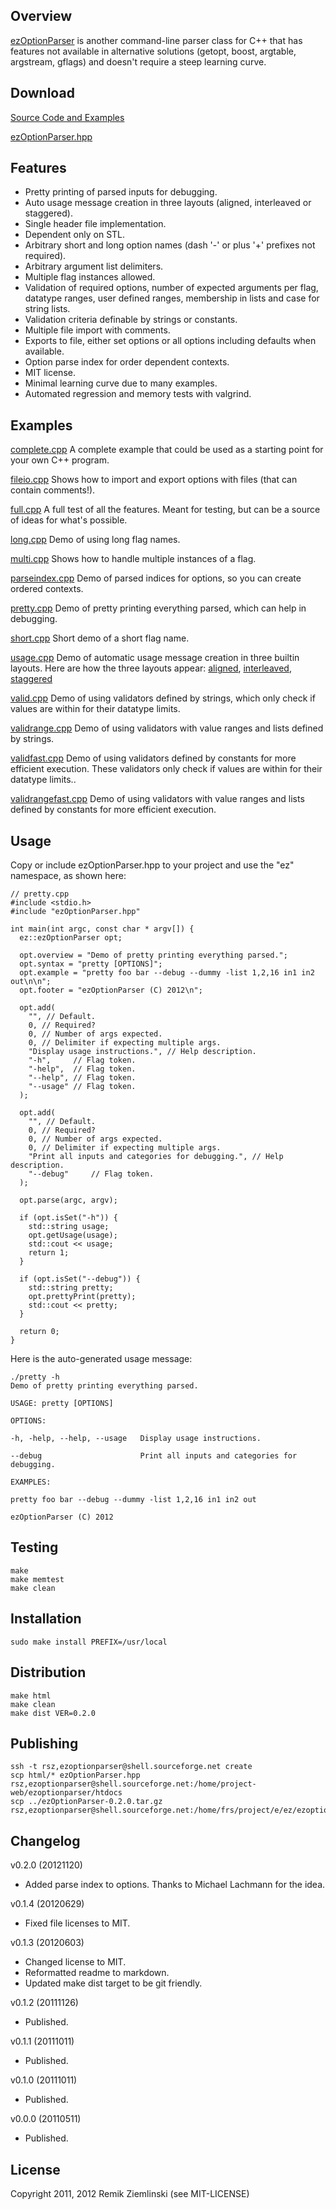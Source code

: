 Overview
--------
[ezOptionParser](http://sourceforge.net/projects/ezoptionparser/) is another command-line parser class for C++ that has features not available in alternative solutions (getopt, boost, argtable, argstream, gflags) and doesn't require a steep learning curve.

Download
--------
[Source Code and Examples](http://sourceforge.net/projects/ezoptionparser/files/)

[ezOptionParser.hpp](ezOptionParser.hpp)

Features
--------
-   Pretty printing of parsed inputs for debugging.
-   Auto usage message creation in three layouts (aligned, interleaved or staggered).
-   Single header file implementation.
-   Dependent only on STL.
-   Arbitrary short and long option names (dash '-' or plus '+' prefixes not required).
-   Arbitrary argument list delimiters.
-   Multiple flag instances allowed.
-   Validation of required options, number of expected arguments per flag, datatype ranges, user defined ranges, membership in lists and case for string lists.
-   Validation criteria definable by strings or constants.
-   Multiple file import with comments.
-   Exports to file, either set options or all options including defaults when available.
-   Option parse index for order dependent contexts. 
-   MIT license.
-   Minimal learning curve due to many examples.
-   Automated regression and memory tests with valgrind.

Examples
--------
[complete.cpp](complete.html)
A complete example that could be used as a starting point for your own C++ program.

[fileio.cpp](fileio.html)
Shows how to import and export options with files (that can contain comments!).

[full.cpp](full.html)
A full test of all the features. Meant for testing, but can be a source of ideas for what's possible.

[long.cpp](long.html)
Demo of using long flag names.

[multi.cpp](multi.html)
Shows how to handle multiple instances of a flag.

[parseindex.cpp](parseindex.html)
Demo of parsed indices for options, so you can create ordered contexts.

[pretty.cpp](pretty.html)
Demo of pretty printing everything parsed, which can help in debugging.

[short.cpp](short.html)
Short demo of a short flag name.

[usage.cpp](usage.html)
Demo of automatic usage message creation in three builtin layouts.
Here are how the three layouts appear:
[aligned](aligned.html), [interleaved](interleaved.html), [staggered](staggered.html)

[valid.cpp](valid.html)
Demo of using validators defined by strings, which only check if values are within for their datatype limits.

[validrange.cpp](validrange.html)
Demo of using validators with value ranges and lists defined by strings.

[validfast.cpp](validfast.html)
Demo of using validators defined by constants for more efficient execution. These validators only check if values are within for their datatype limits..

[validrangefast.cpp](validrangefast.html)
Demo of using validators with value ranges and lists defined by constants for more efficient execution.

Usage
-----
Copy or include ezOptionParser.hpp to your project and use the "ez" namespace, as shown here:

    // pretty.cpp
    #include <stdio.h>
    #include "ezOptionParser.hpp"

    int main(int argc, const char * argv[]) {
      ez::ezOptionParser opt;

      opt.overview = "Demo of pretty printing everything parsed.";
      opt.syntax = "pretty [OPTIONS]";
      opt.example = "pretty foo bar --debug --dummy -list 1,2,16 in1 in2 out\n\n";
      opt.footer = "ezOptionParser (C) 2012\n";
      
      opt.add(
        "", // Default.
        0, // Required?
        0, // Number of args expected.
        0, // Delimiter if expecting multiple args.
        "Display usage instructions.", // Help description.
        "-h",     // Flag token. 
        "-help",  // Flag token.
        "--help", // Flag token.
        "--usage" // Flag token.
      );

      opt.add(
        "", // Default.
        0, // Required?
        0, // Number of args expected.
        0, // Delimiter if expecting multiple args.
        "Print all inputs and categories for debugging.", // Help description.
        "--debug"     // Flag token. 
      );

      opt.parse(argc, argv);

      if (opt.isSet("-h")) {
      	std::string usage;
        opt.getUsage(usage);
        std::cout << usage;
        return 1;
      }
      
      if (opt.isSet("--debug")) {
        std::string pretty;
        opt.prettyPrint(pretty);
        std::cout << pretty;
      }

      return 0;
    }

Here is the auto-generated usage message:

    ./pretty -h
    Demo of pretty printing everything parsed.

    USAGE: pretty [OPTIONS]

    OPTIONS:

    -h, -help, --help, --usage   Display usage instructions.

    --debug                      Print all inputs and categories for debugging.

    EXAMPLES:

    pretty foo bar --debug --dummy -list 1,2,16 in1 in2 out

    ezOptionParser (C) 2012

    
Testing
-------
    make
    make memtest
    make clean

Installation
------------
    sudo make install PREFIX=/usr/local

Distribution
------------
    make html
    make clean
    make dist VER=0.2.0

Publishing
----------
    ssh -t rsz,ezoptionparser@shell.sourceforge.net create 
    scp html/* ezOptionParser.hpp rsz,ezoptionparser@shell.sourceforge.net:/home/project-web/ezoptionparser/htdocs
    scp ../ezOptionParser-0.2.0.tar.gz rsz,ezoptionparser@shell.sourceforge.net:/home/frs/project/e/ez/ezoptionparser

Changelog
---------
v0.2.0 (20121120)

-   Added parse index to options. Thanks to Michael Lachmann for the idea.

v0.1.4 (20120629)

-   Fixed file licenses to MIT.

v0.1.3 (20120603)

-   Changed license to MIT.
-   Reformatted readme to markdown.
-   Updated make dist target to be git friendly.

v0.1.2 (20111126)

-   Published.

v0.1.1 (20111011)

-   Published.

v0.1.0 (20111011)

-   Published.

v0.0.0 (20110511)

-   Published.

License
-------
Copyright 2011, 2012 Remik Ziemlinski (see MIT-LICENSE)

<link rel="stylesheet" href="http://yandex.st/highlightjs/7.0/styles/default.min.css">
<script src="http://yandex.st/highlightjs/7.0/highlight.min.js"></script>
<script>hljs.initHighlightingOnLoad();</script>
